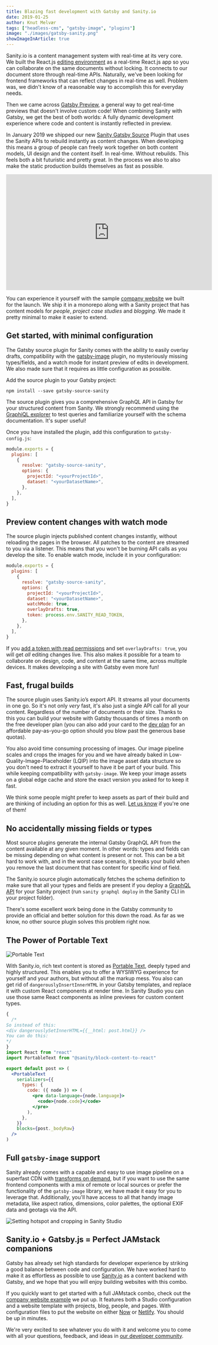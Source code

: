 ```yaml
---
title: Blazing fast development with Gatsby and Sanity.io
date: 2019-01-25
author: Knut Melvær
tags: ["headless-cms", "gatsby-image", "plugins"]
image: "./images/gatsby-sanity.png"
showImageInArticle: true
---
```


Sanity.io is a content management system with real-time at its very core. We built the React.js [editing environment](https://github.com/sanity-io/sanity) as a real-time React.js app so you can collaborate on the same documents without locking. It connects to our document store through real-time APIs. Naturally, we've been looking for frontend frameworks that can reflect changes in real-time as well. Problem was, we didn't know of a reasonable way to accomplish this for everyday needs.

Then we came across [Gatsby Preview](/blog/2018-07-17-announcing-gatsby-preview/), a general way to get real-time previews that doesn't involve custom code! When combining Sanity with Gatsby, we get the best of both worlds: A fully dynamic development experience where code and content is instantly reflected in preview.

In January 2019 we shipped our new [Sanity Gatsby Source](https://github.com/sanity-io/gatsby-source-sanity) Plugin that uses the Sanity APIs to rebuild instantly as content changes. When developing this means a group of people can freely work together on both content models, UI design and the content itself. In real-time. Without rebuilds. This feels both a bit futuristic and pretty great. In the process we also to also make the static production builds themselves as fast as possible.

<iframe width="560" height="315" src="https://www.youtube.com/embed/STtpXBvJmDA" frameborder="0" allow="accelerometer; autoplay; encrypted-media; gyroscope; picture-in-picture" allowfullscreen></iframe>

You can experience it yourself with the sample [company website](https://github.com/sanity-io/example-company-website-gatsby-sanity-combo) we built for the launch. We ship it in a monorepo along with a Sanity project that has content models for _people_, _project case studies_ and _blogging_. We made it pretty minimal to make it easier to extend.

## Get started, with minimal configuration

The Gatsby source plugin for Sanity comes with the ability to easily overlay drafts, compatibility with the [gatsby-image](/packages/gatsby-image) plugin, no mysteriously missing types/fields, and a watch mode for instant preview of edits in development. We also made sure that it requires as little configuration as possible.

Add the source plugin to your Gatsby project:

```shell
npm install --save gatsby-source-sanity
```

The source plugin gives you a comprehensive GraphQL API in Gatsby for your structured content from Sanity. We strongly recommend using the [GraphiQL explorer](/docs/running-queries-with-graphiql/) to test queries and familiarize yourself with the schema documentation. It's super useful!

Once you have installed the plugin, add this configuration to `gatsby-config.js`:

```js
module.exports = {
  plugins: [
    {
      resolve: "gatsby-source-sanity",
      options: {
        projectId: "<yourProjectId>",
        dataset: "<yourDatasetName>",
      },
    },
  ],
}
```

## Preview content changes with watch mode

The source plugin injects published content changes instantly, without reloading the pages in the browser. All patches to the content are streamed to you via a listener. This means that you won't be burning API calls as you develop the site. To enable watch mode, include it in your configuration:

```js
module.exports = {
  plugins: [
    {
      resolve: "gatsby-source-sanity",
      options: {
        projectId: "<yourProjectId>",
        dataset: "<yourDatasetName>",
        watchMode: true,
        overlayDrafts: true,
        token: process.env.SANITY_READ_TOKEN,
      },
    },
  ],
}
```

If you [add a token with read permissions](https://github.com/sanity-io/example-company-website-gatsby-sanity-combo#enable-gatsby-watch-mode-for-drafts) and set `overlayDrafts: true`, you will get _all_ editing changes live. This also makes it possible for a team to collaborate on design, code, and content at the same time, across multiple devices. It makes developing a site with Gatsby even more fun!

## Fast, frugal builds

The source plugin uses Sanity.io’s export API. It streams all your documents in one go. So it's not only _very_ fast, it's also just a single API call for all your content. Regardless of the number of documents or their size. Thanks to this you can build your website with Gatsby thousands of times a month on the free developer plan (you can also add your card to the [dev plan](https://www.sanity.io/pricing/dev-2018-08-21) for an affordable pay-as-you-go option should you blow past the generous base quotas).

You also avoid time consuming processing of images. Our image pipeline scales and crops the images for you and we have already baked in Low-Quality-Image-Placeholder (LQIP) into the image asset data structure so you don't need to extract it yourself to have it be part of your build. This while keeping compatibility with `gatsby-image`. We keep your image assets on a global edge cache and store the exact version you asked for to keep it fast.

We think some people might prefer to keep assets as part of their build and are thinking of including an option for this as well. [Let us know](https://slack.sanity.io) if you're one of them!

## No accidentally missing fields or types

Most source plugins generate the internal Gatsby GraphQL API from the content available at any given moment. In other words: types and fields can be missing depending on what content is present or not. This can be a bit hard to work with, and in the worst case scenario, it breaks your build when you remove the last document that has content for specific kind of field.

The Sanity.io source plugin automatically fetches the schema definition to make sure that all your types and fields are present if you deploy a [GraphQL API](https://www.sanity.io/help/graphql-beta) for your Sanity project (run `sanity graphql deploy` in the Sanity CLI in your project folder).

There's some excellent work being done in the Gatsby community to provide an official and better solution for this down the road. As far as we know, no other source plugin solves this problem right now.

## The Power of Portable Text

![Portable Text](./images/portable-text.png)

With Sanity.io, rich text content is stored as [Portable Text](https://www.portabletext.org), deeply typed and highly structured. This enables you to offer a WYSIWYG experience for yourself and your authors, but without all the markup mess. You also can get rid of `dangerouslyInsertInnerHTML` in your Gatsby templates, and replace it with custom React components at render time. In Sanity Studio you can use those same React components as inline previews for custom content types.

```jsx
{
  /*
So instead of this:
<div dangerouslySetInnerHTML={{__html: post.html}} />
You can do this:
*/
}
import React from "react"
import PortableText from "@sanity/block-content-to-react"

export default post => (
  <PortableText
    serializers={{
      types: {
        code: ({ node }) => (
          <pre data-language={node.language}>
            <code>{node.code}</code>
          </pre>
        ),
      },
    }}
    blocks={post._bodyRaw}
  />
)
```

## Full `gatsby-image` support

Sanity already comes with a capable and easy to use image pipeline on a superfast CDN with [transforms on demand](https://www.sanity.io/docs/front-ends/presenting-images), but if you want to use the same frontend components with a mix of remote or local sources or prefer the functionality of the `gatsby-image` library, we have made it easy for you to leverage that. Additionally, you'll have access to all that handy image metadata, like aspect ratios, dimensions, color palettes, the optional EXIF data and geotags via the API.

![Setting hotspot and cropping in Sanity Studio](./images/hotspot-cropping.png)

## Sanity.io + Gatsby.js = Perfect JAMstack companions

Gatsby has already set high standards for developer experience by striking a good balance between code and configuration. We have worked hard to make it as effortless as possible to use [Sanity.io](https://www.sanity.io) as a content backend with Gatsby, and we hope that you will enjoy building websites with this combo.

If you quickly want to get started with a full JAMstack combo, check out the [company website example](https://github.com/sanity-io/example-company-website-gatsby-sanity-combo) we put up. It features both a Studio configuration and a website template with projects, blog, people, and pages. With configuration files to put the website on either [Now](https://zeit.co) or [Netlify](https://netlify.com). You should be up in minutes.

We're very excited to see whatever you do with it and welcome you to come with all your questions, feedback, and ideas in [our developer community](https://slack.sanity.io).

